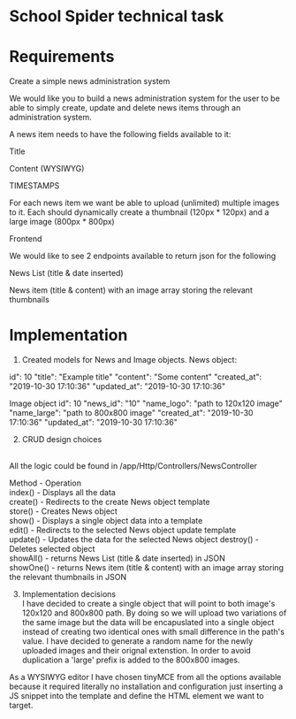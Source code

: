# School Spider technical task
# Requirements
Create a simple news administration system

 

We would like you to build a news administration system for the user to be able to simply create, update and delete news items through an administration system.

 

A news item needs to have the following fields available to it:

 

Title

Content (WYSIWYG)

TIMESTAMPS

 

For each news item we want be able to upload (unlimited) multiple images to it. Each should dynamically create a thumbnail (120px * 120px) and a large image (800px * 800px)

 

Frontend 

 

We would like to see 2 endpoints available to return json for the following

 

News List (title & date inserted)

News item (title & content) with an image array storing the relevant thumbnails

# Implementation
1. Created models for News and Image objects.
News object:

id": 10
"title": "Example title"
"content": "Some content"
"created_at": "2019-10-30 17:10:36"
"updated_at": "2019-10-30 17:10:36"

Image object
id": 10
"news_id": "10"
"name_logo": "path to 120x120 image"
"name_large": "path to 800x800 image"
"created_at": "2019-10-30 17:10:36"
"updated_at": "2019-10-30 17:10:36"

2. CRUD design choices
<br />
All the logic could be found in /app/Http/Controllers/NewsController

Method - Operation<br />
index() - Displays all the data<br />
create() - Redirects to the create News object template<br />
store() - Creates News object<br />
show() - Displays a single object data into a template<br />
edit() - Redirects to the selected News object update template<br />
update() - Updates the data for the selected News object
destroy() - Deletes selected object<br />
showAll() - returns News List (title & date inserted) in JSON<br />
showOne() - returns News item (title & content) with an image array storing the relevant thumbnails in JSON<br />

3. Implementation decisions<br />
I have decided to create a single object that will point to both image's 120x120 and 800x800 path. By doing so we will upload two variations of the same image but the data will be encapuslated into a single object instead of creating two identical ones with small difference in the path's value. I have decided to generate a random name for the newly uploaded images and their orignal extenstion. In order to avoid duplication a 'large' prefix is added to the 800x800 images.<br />

As a WYSIWYG editor I have chosen tinyMCE from all the options available because it required literally no installation and configuration just inserting a JS snippet into the template and define the HTML element we want to target.
